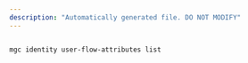 ```yaml
---
description: "Automatically generated file. DO NOT MODIFY"
---
```


```bash

mgc identity user-flow-attributes list

```